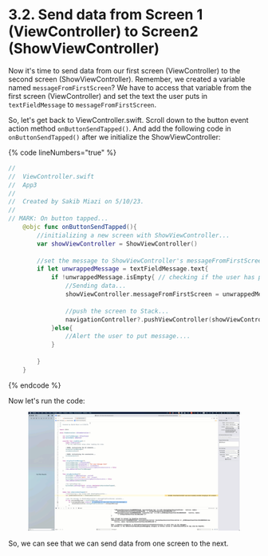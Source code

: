 # 3.2. Send data from Screen 1 (ViewController) to Screen2 (ShowViewController)

Now it's time to send data from our first screen (ViewController) to the second screen (ShowViewController). Remember, we created a variable named `messageFromFirstScreen`? We have to access that variable from the first screen (ViewController) and set the text the user puts in `textFieldMessage` to `messageFromFirstScreen`.

So, let's get back to ViewController.swift. Scroll down to the button event action method `onButtonSendTapped()`. And add the following code in `onButtonSendTapped()` after we initialize the ShowViewController:

{% code lineNumbers="true" %}
```swift
//
//  ViewController.swift
//  App3
//
//  Created by Sakib Miazi on 5/10/23.
//
// MARK: On button tapped...
    @objc func onButtonSendTapped(){
        //initializing a new screen with ShowViewController...
        var showViewController = ShowViewController()
        
        //set the message to ShowViewController's messageFromFirstScreen variable...
        if let unwrappedMessage = textFieldMessage.text{
            if !unwrappedMessage.isEmpty{ // checking if the user has put any message...
                //Sending data...
                showViewController.messageFromFirstScreen = unwrappedMessage
                
                //push the screen to Stack...
                navigationController?.pushViewController(showViewController, animated: true)
            }else{
                //Alert the user to put message....
            }
            
        }
    }
```
{% endcode %}

Now let's run the code:

<figure><img src="../.gitbook/assets/eight (1).gif" alt=""><figcaption></figcaption></figure>

So, we can see that we can send data from one screen to the next.
